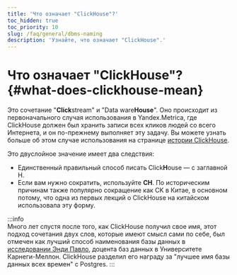 ```yaml
---
title: 'Что означает "ClickHouse"?'
toc_hidden: true
toc_priority: 10
slug: /faq/general/dbms-naming
description: 'Узнайте, что означает "ClickHouse".'
---
```



# Что означает "ClickHouse"? {#what-does-clickhouse-mean}

Это сочетание "**Click**stream" и "Data ware**House**". Оно происходит из первоначального случая использования в Yandex.Metrica, где ClickHouse должен был хранить записи всех кликов людей со всего Интернета, и он по-прежнему выполняет эту задачу. Вы можете узнать больше об этом случае использования на странице [истории ClickHouse](../../about-us/history.md).

Это двуслойное значение имеет два следствия:

- Единственный правильный способ писать Click**H**ouse — с заглавной H.
- Если вам нужно сократить, используйте **CH**. По историческим причинам также популярно сокращение как CK в Китае, в основном потому, что одна из первых лекций о ClickHouse на китайском использовала эту форму.

:::info    
Много лет спустя после того, как ClickHouse получил свое имя, этот подход сочетания двух слов, которые имеют смысл сами по себе, был отмечен как лучший способ наименования базы данных в [исследовании Энди Павло](https://www.cs.cmu.edu/~pavlo/blog/2020/03/on-naming-a-database-management-system.html), доцента баз данных в Университете Карнеги-Меллон. ClickHouse разделил его награду за "лучшее имя базы данных всех времен" с Postgres.
:::
